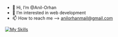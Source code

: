 - 👋 Hi, I’m @Anil-Orhan
- 👀 I’m interested in web development
- 📫 How to reach me --> anilorhanmail@gmail.com

<!---
Anil-Orhan/Anil-Orhan is a ✨ special ✨ repository because its `README.md` (this file) appears on your GitHub profile.
You can click the Preview link to take a look at your changes.
--->
[![My Skills](https://skills.thijs.gg/icons?i=js,html,css,wasm)](https://skills.thijs.gg)
